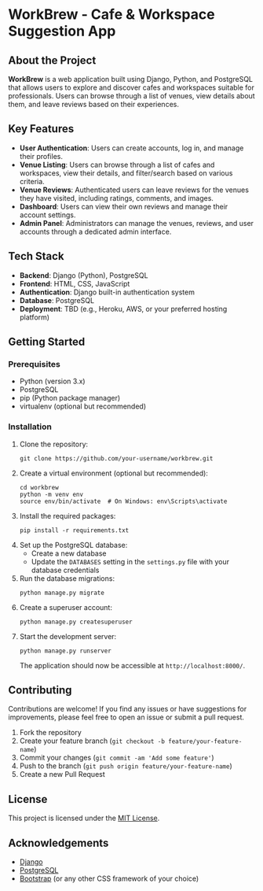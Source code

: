 # WorkBrew - Cafe & Workspace Suggestion App

## About the Project
**WorkBrew** is a web application built using Django, Python, and PostgreSQL that allows users to explore and discover cafes and workspaces suitable for professionals. Users can browse through a list of venues, view details about them, and leave reviews based on their experiences.

## Key Features
- **User Authentication**: Users can create accounts, log in, and manage their profiles.
- **Venue Listing**: Users can browse through a list of cafes and workspaces, view their details, and filter/search based on various criteria.
- **Venue Reviews**: Authenticated users can leave reviews for the venues they have visited, including ratings, comments, and images.
- **Dashboard**: Users can view their own reviews and manage their account settings.
- **Admin Panel**: Administrators can manage the venues, reviews, and user accounts through a dedicated admin interface.

## Tech Stack
- **Backend**: Django (Python), PostgreSQL
- **Frontend**: HTML, CSS, JavaScript
- **Authentication**: Django built-in authentication system
- **Database**: PostgreSQL
- **Deployment**: TBD (e.g., Heroku, AWS, or your preferred hosting platform)

## Getting Started

### Prerequisites
- Python (version 3.x)
- PostgreSQL
- pip (Python package manager)
- virtualenv (optional but recommended)

### Installation
1. Clone the repository:
   ```
   git clone https://github.com/your-username/workbrew.git
   ```
2. Create a virtual environment (optional but recommended):
   ```
   cd workbrew
   python -m venv env
   source env/bin/activate  # On Windows: env\Scripts\activate
   ```
3. Install the required packages:
   ```
   pip install -r requirements.txt
   ```
4. Set up the PostgreSQL database:
   - Create a new database
   - Update the `DATABASES` setting in the `settings.py` file with your database credentials
5. Run the database migrations:
   ```
   python manage.py migrate
   ```
6. Create a superuser account:
   ```
   python manage.py createsuperuser
   ```
7. Start the development server:
   ```
   python manage.py runserver
   ```
   The application should now be accessible at `http://localhost:8000/`.

## Contributing
Contributions are welcome! If you find any issues or have suggestions for improvements, please feel free to open an issue or submit a pull request.

1. Fork the repository
2. Create your feature branch (`git checkout -b feature/your-feature-name`)
3. Commit your changes (`git commit -am 'Add some feature'`)
4. Push to the branch (`git push origin feature/your-feature-name`)
5. Create a new Pull Request

## License
This project is licensed under the [MIT License](LICENSE.txt).

## Acknowledgements
- [Django](https://www.djangoproject.com/)
- [PostgreSQL](https://www.postgresql.org/)
- [Bootstrap](https://getbootstrap.com/) (or any other CSS framework of your choice)

